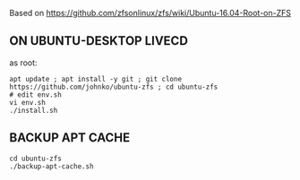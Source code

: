 Based on https://github.com/zfsonlinux/zfs/wiki/Ubuntu-16.04-Root-on-ZFS

## ON UBUNTU-DESKTOP LIVECD

as root:

```
apt update ; apt install -y git ; git clone https://github.com/johnko/ubuntu-zfs ; cd ubuntu-zfs
# edit env.sh
vi env.sh
./install.sh
```

## BACKUP APT CACHE

```
cd ubuntu-zfs
./backup-apt-cache.sh
```
